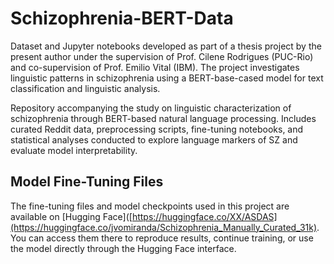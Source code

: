 # Schizophrenia-BERT-Data
Dataset and Jupyter notebooks developed as part of a thesis project by the present author under the supervision of Prof. Cilene Rodrigues (PUC-Rio) and co-supervision of Prof. Emilio Vital (IBM). The project investigates linguistic patterns in schizophrenia using a BERT-base-cased model for text classification and linguistic analysis.

Repository accompanying the study on linguistic characterization of schizophrenia through BERT-based natural language processing. Includes curated Reddit data, preprocessing scripts, fine-tuning notebooks, and statistical analyses conducted to explore language markers of SZ and evaluate model interpretability.

## Model Fine-Tuning Files

The fine-tuning files and model checkpoints used in this project are available on [Hugging Face]([https://huggingface.co/XX/ASDAS](https://huggingface.co/jvomiranda/Schizophrenia_Manually_Curated_31k).  
You can access them there to reproduce results, continue training, or use the model directly through the Hugging Face interface.
